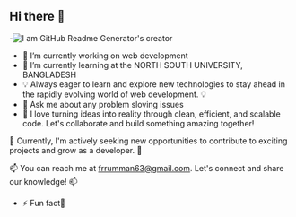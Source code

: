 ## Hi there 👋

-![I am GitHub Readme Generator's creator](https://media.licdn.com/dms/image/D5616AQGao1Aiis9X3A/profile-displaybackgroundimage-shrink_350_1400/0/1719842374316?e=1725494400&v=beta&t=DCR8DGYA5504YP046gfIVJRwqSu8oQaMdrkGYp-tuzM)

- 🔭 I’m currently working on web development 
- 🌱 I’m currently learning at the NORTH SOUTH UNIVERSITY, BANGLADESH
- 💡 Always eager to learn and explore new technologies to stay ahead in the rapidly evolving world of web development. 💡
- 💬 Ask me about any problem sloving issues
- 🚀 I love turning ideas into reality through clean, efficient, and scalable code. Let's collaborate and build something amazing together!

🌱 Currently, I'm actively seeking new opportunities to contribute to exciting projects and grow as a developer. 🌱

📫 You can reach me at frrumman63@gmail.com. Let's connect and share our knowledge! 📫
- ⚡ Fun fact🔲

